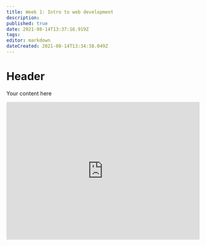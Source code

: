 ```yaml
---
title: Week 1: Intro to web development
description: 
published: true
date: 2021-08-14T13:37:16.919Z
tags: 
editor: markdown
dateCreated: 2021-08-14T13:34:38.049Z
---
```


# Header
Your content here

<iframe src="https://app.pitch.com/app/embed/54e3f307-b163-4aae-812a-6bfe82ee548d" allow="fullscreen" allowfullscreen="" width="100%" height="360" style="border:0"></iframe>